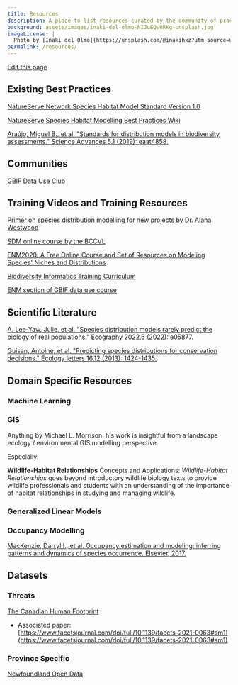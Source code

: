 ```yaml
---
title: Resources
description: A place to list resources curated by the community of practice
background: assets/images/inaki-del-olmo-NIJuEQw0RKg-unsplash.jpg
imageLicense: |
  Photo by [Iñaki del Olmo](https://unsplash.com/@inakihxz?utm_source=unsplash&utm_medium=referral&utm_content=creditCopyText) on [Unsplash](https://unsplash.com/@inakihxz?utm_source=unsplash&utm_medium=referral&utm_content=creditCopyText)  
permalink: /resources/
---
```


[Edit this page](https://github.com/atlantichabitatmodels/communityofpractice/edit/gh-pages/pages/resources.md)

## Existing Best Practices

[NatureServe Network Species Habitat Model Standard Version 1.0](https://www.natureserve.org/publications/species-habitat-model-standard-natureserve-network)

[NatureServe Species Habitat Modelling Best Practices Wiki](https://docs.google.com/document/d/1uzlh6aBrVV6u6Ben_6msPXD8nrCd3-AmxGdWP1EjOxo/edit?usp=sharing)

[Araújo, Miguel B., et al. "Standards for distribution models in biodiversity assessments." Science Advances 5.1 (2019): eaat4858.](https://www.science.org/doi/pdf/10.1126/sciadv.aat4858)

## Communities

[GBIF Data Use Club](https://www.gbif.org/data-use-club)

## Training Videos and Training Resources

[Primer on species distribution modelling for new projects by Dr. Alana Westwood](https://www.youtube.com/watch?v=C3CYx5mbC_s)

[SDM online course by the BCCVL](https://www.youtube.com/playlist?list=PL8nSYhbf9nDSotrn-JSZiJki1sTnnw3yS)

[ENM2020: A Free Online Course and Set of Resources on Modeling Species' Niches and Distributions](https://journals.ku.edu/jbi/article/view/15016)

[Biodiversity Informatics Training Curriculum](https://kuscholarworks.ku.edu/handle/1808/20559)

[ENM section of GBIF data use course](https://docs.gbif.org/course-data-use/en/ecological-niche-models.html)

## Scientific Literature

[A. Lee‐Yaw, Julie, et al. "Species distribution models rarely predict the biology of real populations." Ecography 2022.6 (2022): e05877.](https://onlinelibrary.wiley.com/doi/full/10.1111/ecog.05877)

[Guisan, Antoine, et al. "Predicting species distributions for conservation decisions." Ecology letters 16.12 (2013): 1424-1435.](https://doi.org/10.1111/ele.12189)

## Domain Specific Resources

### Machine Learning

### GIS

Anything by Michael L. Morrison: his work is insightful from a landscape ecology / environmental GIS modelling perspective.


Especially:

**Wildlife-Habitat Relationships**
Concepts and Applications:
*Wildlife-Habitat Relationships* goes beyond introductory wildlife biology texts to provide wildlife professionals and students with an understanding of the importance of habitat relationships in studying and managing wildlife.


### Generalized Linear Models

### Occupancy Modelling

[MacKenzie, Darryl I., et al. Occupancy estimation and modeling: inferring patterns and dynamics of species occurrence. Elsevier, 2017.](https://g.co/kgs/tT6Y21)

## Datasets

### Threats

[The Canadian Human Footprint](https://borealisdata.ca/dataset.xhtml?persistentId=doi:10.5683/SP2/EVKAVL)
* Associated paper: [https://www.facetsjournal.com/doi/full/10.1139/facets-2021-0063#sm1](https://www.facetsjournal.com/doi/full/10.1139/facets-2021-0063#sm1)

### Province Specific

[Newfoundland Open Data](https://opendata.gov.nl.ca/public/opendata/page/?page-id=datasets-tabular)


